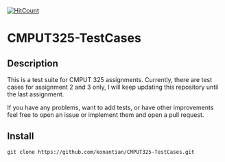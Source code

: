 [![HitCount](http://hits.dwyl.io/konantian/CMPUT325-TestCases.svg)](http://hits.dwyl.io/konantian/CMPUT325-TestCases)

# CMPUT325-TestCases
## Description
This is a test suite for CMPUT 325 assignments. Currently, there are test cases for assignment 2 and 3 only, I will keep updating this repository until the last assignment.

If you have any problems, want to add tests, or have other improvements feel free to open an issue or implement them and open a pull request.

## Install

```
git clone https://github.com/konantian/CMPUT325-TestCases.git
```
